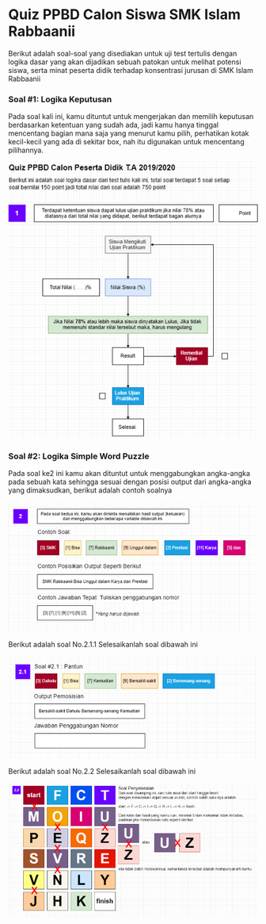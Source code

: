 # Quiz PPBD Calon Siswa SMK Islam Rabbaanii
Berikut adalah soal-soal yang disediakan untuk uji test tertulis dengan logika dasar yang akan dijadikan sebuah patokan untuk melihat potensi siswa, serta minat peserta didik terhadap konsentrasi jurusan di SMK Islam Rabbaanii

### Soal #1: Logika Keputusan
Pada soal kali ini, kamu dituntut untuk mengerjakan dan memilih keputusan berdasarkan ketentuan yang sudah ada, jadi kamu hanya tinggal mencentang bagian mana saja yang menurut kamu pilih, perhatikan kotak kecil-kecil yang ada di sekitar box, nah itu digunakan untuk mencentang pilihannya.

<img src="https://github.com/codedadu/Quiz-PPBD/blob/master/res/img/soal_1.PNG"/>

### Soal #2: Logika Simple Word Puzzle
Pada soal ke2 ini kamu akan dituntut untuk menggabungkan angka-angka pada sebuah kata sehingga sesuai dengan posisi output dari angka-angka yang dimaksudkan, berikut adalah contoh soalnya

<img src="https://github.com/codedadu/Quiz-PPBD/blob/master/res/img/soal_2.1.PNG"/>

Berikut adalah soal No.2.1.1 Selesaikanlah soal dibawah ini

<img src="https://github.com/codedadu/Quiz-PPBD/blob/master/res/img/soal_2.1.1.PNG"/>

Berikut adalah soal No.2.2 Selesaikanlah soal dibawah ini

<img src="https://github.com/codedadu/Quiz-PPBD/blob/master/res/img/soal_2.2.PNG"/>